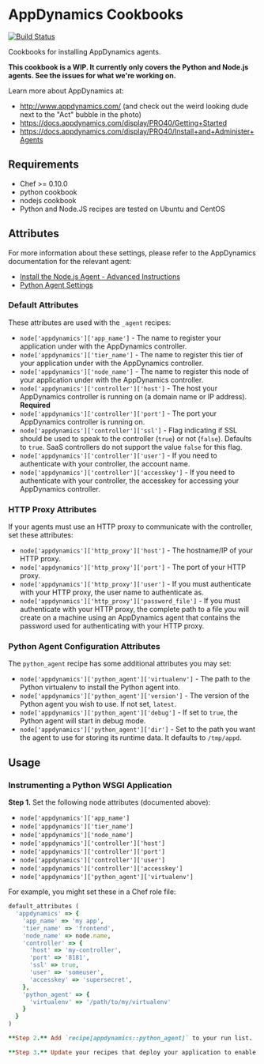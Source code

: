 # AppDynamics Cookbooks

[![Build Status](https://travis-ci.org/Appdynamics/appdynamics-cookbooks.svg?branch=master)](https://travis-ci.org/Appdynamics/appdynamics-cookbooks)

Cookbooks for installing AppDynamics agents.

**This cookbook is a WIP. It currently only covers the Python and Node.js agents. See the issues for what we're working on.**

Learn more about AppDynamics at:

* http://www.appdynamics.com/ (and check out the weird looking dude next to the "Act" bubble in the photo)
* https://docs.appdynamics.com/display/PRO40/Getting+Started
* https://docs.appdynamics.com/display/PRO40/Install+and+Administer+Agents

## Requirements

* Chef >= 0.10.0
* python cookbook
* nodejs cookbook
* Python and Node.JS recipes are tested on Ubuntu and CentOS

## Attributes

For more information about these settings, please refer to the AppDynamics documentation for the relevant agent:

* [Install the Node.js Agent - Advanced Instructions](https://docs.appdynamics.com/display/PRO40/Install+the+Node.js+Agent#InstalltheNode.jsAgent-AdvancedInstructions)
* [Python Agent Settings](https://docs.appdynamics.com/display/PRO40/Python+Agent+Settings+-+Beta)

### Default Attributes

These attributes are used with the `_agent` recipes:

* `node['appdynamics']['app_name']` - The name to register your application under with the AppDynamics controller.
* `node['appdynamics']['tier_name']` - The name to register this tier of your application under with the AppDynamics controller.
* `node['appdynamics']['node_name']` - The name to register this node of your application under with the AppDynamics controller.
* `node['appdynamics']['controller']['host']` - The host your AppDynamics controller is running on (a domain name or IP address). **Required**
* `node['appdynamics']['controller']['port']` - The port your AppDynamics controller is running on.
* `node['appdynamics']['controller']['ssl']` - Flag indicating if SSL should be used to speak to the controller (`true`) or not (`false`). Defaults to `true`. SaaS controllers do not support the value `false` for this flag.
* `node['appdynamics']['controller']['user']` - If you need to authenticate with your controller, the account name.
* `node['appdynamics']['controller']['accesskey']` - If you need to authenticate with your controller, the accesskey for accessing your AppDynamics controller.

### HTTP Proxy Attributes

If your agents must use an HTTP proxy to communicate with the controller, set these attributes:

* `node['appdynamics']['http_proxy']['host']` - The hostname/IP of your HTTP proxy.
* `node['appdynamics']['http_proxy']['port']` - The port of your HTTP proxy.
* `node['appdynamics']['http_proxy']['user']` - If you must authenticate with your HTTP proxy, the user name to authenticate as.
* `node['appdynamics']['http_proxy']['password_file']` - If you must authenticate with your HTTP proxy, the complete path to a file you will create on a machine using an AppDynamics agent that contains the password used for authenticating with your HTTP proxy.

### Python Agent Configuration Attributes

The `python_agent` recipe has some additional attributes you may set:

* `node['appdynamics']['python_agent']['virtualenv']` - The path to the Python virtualenv to install the Python agent into.
* `node['appdynamics']['python_agent']['version']` - The version of the Python agent you wish to use. If not set, `latest`.
* `node['appdynamics']['python_agent']['debug']` - If set to `true`, the Python agent will start in debug mode.
* `node['appdynamics']['python_agent']['dir']` - Set to the path you want the agent to use for storing its runtime data. It defaults to `/tmp/appd`.

## Usage

### Instrumenting a Python WSGI Application

**Step 1.** Set the following node attributes (documented above):

* `node['appdynamics']['app_name']`
* `node['appdynamics']['tier_name']`
* `node['appdynamics']['node_name']`
* `node['appdynamics']['controller']['host']`
* `node['appdynamics']['controller']['port']`
* `node['appdynamics']['controller']['user']`
* `node['appdynamics']['controller']['accesskey']`
* `node['appdynamics']['python_agent']['virtualenv']`

For example, you might set these in a Chef role file:

```ruby
default_attributes (
  'appdynamics' => {
    'app_name' => 'my app',
    'tier_name' => 'frontend',
    'node_name' => node.name,
    'controller' => {
      'host' => 'my-controller',
      'port' => '8181',
      'ssl' => true,
      'user' => 'someuser',
      'accesskey' => 'supersecret',
    },
    'python_agent' => {
      'virtualenv' => '/path/to/my/virtualenv'
    }
  }
)

**Step 2.** Add `recipe[appdynamics::python_agent]` to your run list.

**Step 3.** Update your recipes that deploy your application to enable the Python agent in your application. See [Instrument Python Applications](https://docs.appdynamics.com/display/PRO40/Instrument+Python+Applications+-+Beta#InstrumentPythonApplications-Beta-InstrumenttheApplication).
